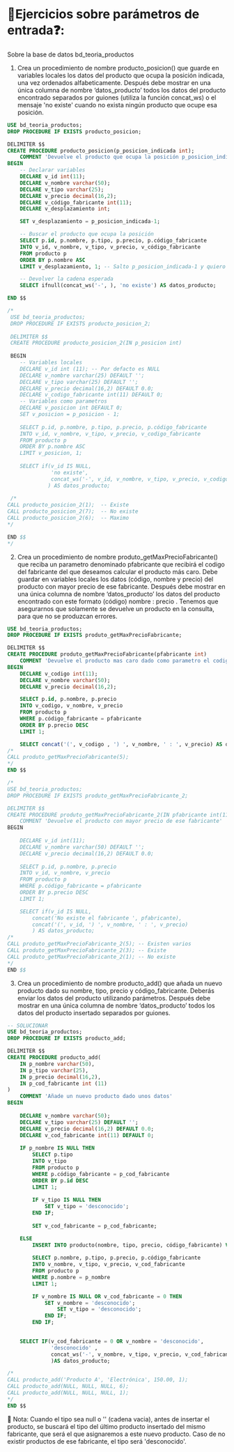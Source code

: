 # 📝Ejercicios sobre parámetros de entrada❓:
Sobre la base de datos bd_teoria_productos

1. Crea un procedimiento de nombre producto_posicion() que guarde en variables locales los datos del producto que ocupa la posición indicada, una vez ordenados alfabeticamente. Después debe mostrar en una única columna de nombre ‘datos_producto’ todos los datos del producto encontrado separados por guiones (utiliza la función concat_ws) o el mensaje 'no existe' cuando no exista ningún producto que ocupe esa posición.
```sql 
USE bd_teoria_productos;
DROP PROCEDURE IF EXISTS producto_posicion;

DELIMITER $$
CREATE PROCEDURE producto_posicion(p_posicion_indicada int);
	COMMENT 'Devuelve el producto que ocupa la posición p_posicion_indicada en una cadena separada por guiones'
BEGIN
    -- Declarar variables
    DECLARE v_id int(11);
    DECLARE v_nombre varchar(50);
    DECLARE v_tipo varchar(25);
    DECLARE v_precio decimal(16,2);
    DECLARE v_código_fabricante int(11);
    DECLARE v_desplazamiento int;

    SET v_desplazamiento = p_posicion_indicada-1;

    -- Buscar el producto que ocupa la posición
	SELECT p.id, p.nombre, p.tipo, p.precio, p.código_fabricante
    INTO v_id, v_nombre, v_tipo, v_precio, v_código_fabricante
    FROM producto p
    ORDER BY p.nombre ASC
    LIMIT v_desplazamiento, 1; -- Salto p_posicion_indicada-1 y quiero 1 posición, pero no admite ciertos caracteres, solo valores numéricos

    -- Devolver la cadena esperada
    SELECT ifnull(concat_ws('-', ), 'no existe') AS datos_producto;

END $$

/*
 USE bd_teoria_productos;
 DROP PROCEDURE IF EXISTS producto_posicion_2;
 
 DELIMITER $$
 CREATE PROCEDURE producto_posicion_2(IN p_posicion int)
 
 BEGIN
 	-- Variables locales
    DECLARE v_id int (11); -- Por defacto es NULL
    DECLARE v_nombre varchar(25) DEFAULT '';
    DECLARE v_tipo varchar(25) DEFAULT '';
    DECLARE v_precio decimal(16,2) DEFAULT 0.0;
    DECLARE v_codigo_fabricante int(11) DEFAULT 0;
    -- Variables como parametros
    DECLARE v_posicion int DEFAULT 0;
    SET v_posicion = p_posicion - 1;
   
    SELECT p.id, p.nombre, p.tipo, p.precio, p.código_fabricante
    INTO v_id, v_nombre, v_tipo, v_precio, v_codigo_fabricante
    FROM producto p
    ORDER BY p.nombre ASC
    LIMIT v_posicion, 1;
    
    SELECT if(v_id IS NULL, 
              'no existe', 
              concat_ws('-', v_id, v_nombre, v_tipo, v_precio, v_codigo_fabricante)
             ) AS datos_producto;
 
 /*
CALL producto_posicion_2(1);  -- Existe
CALL producto_posicion_2(7);  -- No existe
CALL producto_posicion_2(6);  -- Maximo
*/

END $$
*/
```


2. Crea un procedimiento de nombre produto_getMaxPrecioFabricante() que reciba un parametro denominado pfabricante que recibirá el codigo del fabricante del que deseamos calcular el producto más caro. Debe guardar en variables locales los datos (código, nombre y precio) del producto con mayor precio de ese fabricante. Después debe mostrar en una única columna de nombre ‘datos_producto’ los datos del producto encontrado con este formato (código) nombre : precio . Tenemos que asegurarnos que solamente se devuelve un producto en la consulta, para que no se produzcan errores.

```sql 
USE bd_teoria_productos;
DROP PROCEDURE IF EXISTS produto_getMaxPrecioFabricante;

DELIMITER $$
CREATE PROCEDURE produto_getMaxPrecioFabricante(pfabricante int)
    COMMENT 'Devuelve el producto mas caro dado como parametro el codigo_fabricante'
BEGIN
    DECLARE v_codigo int(11);
    DECLARE v_nombre varchar(50);
    DECLARE v_precio decimal(16,2);

    SELECT p.id, p.nombre, p.precio
    INTO v_codigo, v_nombre, v_precio
    FROM producto p 
    WHERE p.código_fabricante = pfabricante
    ORDER BY p.precio DESC
    LIMIT 1;

    SELECT concat('(', v_codigo , ') ', v_nombre, ' : ', v_precio) AS datos_producto;
/*
CALL produto_getMaxPrecioFabricante(5);
*/
END $$

/*
USE bd_teoria_productos;
DROP PROCEDURE IF EXISTS produto_getMaxPrecioFabricante_2;

DELIMITER $$
CREATE PROCEDURE produto_getMaxPrecioFabricante_2(IN pfabricante int(11))
	COMMENT 'Devuelve el producto con mayor precio de ese fabricante'
BEGIN 
	
    DECLARE v_id int(11);
    DECLARE v_nombre varchar(50) DEFAULT '';
    DECLARE v_precio decimal(16,2) DEFAULT 0.0;
    
    SELECT p.id, p.nombre, p.precio
    INTO v_id, v_nombre, v_precio
    FROM producto p
    WHERE p.código_fabricante = pfabricante 
    ORDER BY p.precio DESC
    LIMIT 1;

	SELECT if(v_id IS NULL,
        concat('No existe el fabricante ', pfabricante), 
        concat('(', v_id, ') ', v_nombre, ' : ', v_precio)
        ) AS datos_producto;
/*
CALL produto_getMaxPrecioFabricante_2(5); -- Existen varios
CALL produto_getMaxPrecioFabricante_2(3); -- Existe 
CALL produto_getMaxPrecioFabricante_2(1); -- No existe
*/
END $$
```


3. Crea un procedimiento de nombre producto_add() que añada un nuevo producto dado su nombre, tipo, precio y código_fabricante. Deberás enviar los datos del producto utilizando parámetros. Después debe mostrar en una única columna de nombre ‘datos_producto’ todos los datos del producto insertado separados por guiones.

```sql 
-- SOLUCIONAR
USE bd_teoria_productos;
DROP PROCEDURE IF EXISTS producto_add;

DELIMITER $$
CREATE PROCEDURE producto_add(
    IN p_nombre varchar(50), 
    IN p_tipo varchar(25), 
    IN p_precio decimal(16,2), 
    IN p_cod_fabricante int (11)
)
	COMMENT 'Añade un nuevo producto dado unos datos'
BEGIN
	
    DECLARE v_nombre varchar(50);
    DECLARE v_tipo varchar(25) DEFAULT '';
    DECLARE v_precio decimal(16,2) DEFAULT 0.0;
    DECLARE v_cod_fabricante int(11) DEFAULT 0;
    
    IF p_nombre IS NULL THEN 
    	SELECT p.tipo
        INTO v_tipo
        FROM producto p
        WHERE p.código_fabricante = p_cod_fabricante
        ORDER BY p.id DESC
        LIMIT 1;
            
        IF v_tipo IS NULL THEN 
        	SET v_tipo = 'desconocido';
        END IF;
    
        SET v_cod_fabricante = p_cod_fabricante;

   	ELSE
    	INSERT INTO producto(nombre, tipo, precio, código_fabricante) VALUES (p_nombre, p_tipo, p_precio, p_cod_fabricante);
        
        SELECT p.nombre, p.tipo, p.precio, p.código_fabricante
        INTO v_nombre, v_tipo, v_precio, v_cod_fabricante
        FROM producto p
        WHERE p.nombre = p_nombre
        LIMIT 1;

        IF v_nombre IS NULL OR v_cod_fabricante = 0 THEN
            SET v_nombre = 'desconocido';
                SET v_tipo = 'desconocido';
            END IF;
        END IF;    
        

    SELECT IF(v_cod_fabricante = 0 OR v_nombre = 'desconocido', 
              'desconocido' , 
              concat_ws('-', v_nombre, v_tipo, v_precio, v_cod_fabricante) 
              )AS datos_producto;

/*
CALL producto_add('Producto A', 'Electrónica', 150.00, 1);
CALL producto_add(NULL, NULL, NULL, 6);
CALL producto_add(NULL, NULL, NULL, 1);
*/
END $$
```

📝 Nota: Cuando el tipo sea null o '' (cadena vacia), antes de insertar el producto, se buscará el tipo del último producto insertado del mismo fabricante, que será el que asignaremos a este nuevo producto. Caso de no existir productos de ese fabricante, el tipo será 'desconocido'.
